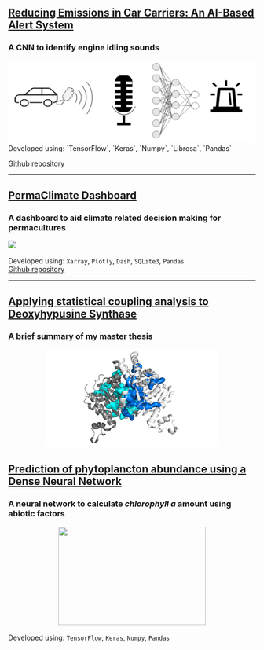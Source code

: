 
## [Reducing Emissions in Car Carriers: An AI-Based Alert System](/sounds_classification.md) 
### A CNN to identify engine idling sounds 

<img src="images/sound_classification/title_image_sound_classification.png?raw=true"/>
Developed using: `TensorFlow`, `Keras`, `Numpy`, `Librosa`, `Pandas`  

[Github repository](https://github.com/giacomo-lab/engine_idling_detection)


---
## [PermaClimate Dashboard](/permaculture_climate.md) 
### A dashboard to aid climate related decision making for permacultures

<img src="images/permaculture/dashboard.gif?raw=true"/>

Developed using: `Xarray`, `Plotly`, `Dash`, `SQLite3`, `Pandas`  
[Github repository](https://github.com/giacomo-lab/permaculture-climate)

---

## [Applying statistical coupling analysis to Deoxyhypusine Synthase](/master_thesis.md) 
### A brief summary of my master thesis


<div style="text-align: center;">
     <img src="images/misc/DHS.png?raw=true" width="350" height="200">
</div>



## [Prediction of phytoplancton abundance using a Dense Neural Network](/chl.md) 


### A neural network to calculate *chlorophyll a* amount using abiotic factors
<div style="text-align: center;">
     <img src="images/misc/Plancton.png?raw=true" width="300" height="200">
</div>

Developed using: `TensorFlow`, `Keras`, `Numpy`, `Pandas`  
